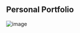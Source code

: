 ## Personal Portfolio

![image](https://github.com/delmonicho/portfolio/assets/26866180/300b7493-8a3c-4ef9-9b12-ce71833f1f2d)

